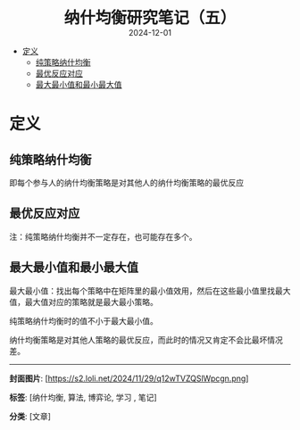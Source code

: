 <div style="text-align:center;font-weight:bold;font-size:2em"> 纳什均衡研究笔记（五） </div>

<div style="text-align:center;">2024-12-01</div>


<!-- TOC -->
- [定义](#定义)
  - [纯策略纳什均衡](#纯策略纳什均衡)
  - [最优反应对应](#最优反应对应)
  - [最大最小值和最小最大值](#最大最小值和最小最大值)
<!-- /TOC -->


# 定义<a name="定义"></a>

## 纯策略纳什均衡<a name="纯策略纳什均衡"></a>


即每个参与人的纳什均衡策略是对其他人的纳什均衡策略的最优反应

## 最优反应对应<a name="最优反应对应"></a>


注：纯策略纳什均衡并不一定存在，也可能存在多个。

## 最大最小值和最小最大值<a name="最大最小值和最小最大值"></a>

最大最小值：找出每个策略中在矩阵里的最小值效用，然后在这些最小值里找最大值，最大值对应的策略就是最大最小策略。


纯策略纳什均衡时的值不小于最大最小值。


纳什均衡策略是对其他人策略的最优反应，而此时的情况又肯定不会比最坏情况差。


---
**封面图片**: [https://s2.loli.net/2024/11/29/q12wTVZQSlWpcgn.png]

**标签**: [纳什均衡, 算法, 博弈论, 学习 , 笔记]

**分类**: [文章]
